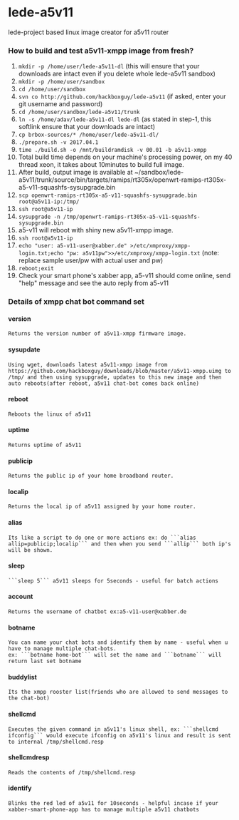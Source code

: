 # lede-a5v11
lede-project based linux image creator for a5v11 router

### How to build and test a5v11-xmpp image from fresh?
1. ```mkdir -p /home/user/lede-a5v11-dl``` (this will ensure that your downloads are intact even if you delete whole lede-a5v11 sandbox)
2. ```mkdir -p /home/user/sandbox```
3. ```cd /home/user/sandbox```
4. ```svn co http://github.com/hackboxguy/lede-a5v11```      (if asked, enter your git username and password)
5. ```cd /home/user/sandbox/lede-a5v11/trunk```
6. ```ln -s /home/adav/lede-a5v11-dl lede-dl```       (as stated in step-1, this softlink ensure that your downloads are intact)
8. ```cp brbox-sources/* /home/user/lede-a5v11-dl/```
7. ```./prepare.sh -v 2017.04.1```
8. ```time ./build.sh -o /mnt/buildramdisk -v 00.01 -b a5v11-xmpp```
9. Total build time depends on your machine's processing power, on my 40 thread xeon, it takes about 10minutes to build full image.
10. After build, output image is available at ~/sandbox/lede-a5v11/trunk/source/bin/targets/ramips/rt305x/openwrt-ramips-rt305x-a5-v11-squashfs-sysupgrade.bin
11. ```scp openwrt-ramips-rt305x-a5-v11-squashfs-sysupgrade.bin root@a5v11-ip:/tmp/```
12. ```ssh root@a5v11-ip```
13. ```sysupgrade -n /tmp/openwrt-ramips-rt305x-a5-v11-squashfs-sysupgrade.bin```
14. a5-v11 will reboot with shiny new a5v11-xmpp image.
15. ```ssh root@a5v11-ip```
16. ```echo "user: a5-v11-user@xabber.de" >/etc/xmproxy/xmpp-login.txt;echo "pw: a5v11pw">>/etc/xmproxy/xmpp-login.txt```	(note: replace sample user/pw with actual user and pw)
17. ```reboot;exit```
18. Check your smart phone's xabber app, a5-v11 should come online, send "help" message and see the auto reply from a5-v11

### Details of xmpp chat bot command set
#### version
	Returns the version number of a5v11-xmpp firmware image.
#### sysupdate
	Using wget, downloads latest a5v11-xmpp image from https://github.com/hackboxguy/downloads/blob/master/a5v11-xmpp.uimg to /tmp/ and then using sysupgrade, updates to this new image and then auto reboots(after reboot, a5v11 chat-bot comes back online)
#### reboot
	Reboots the linux of a5v11
#### uptime
	Returns uptime of a5v11
#### publicip
	Returns the public ip of your home broadband router.
#### localip
	Returns the local ip of a5v11 assigned by your home router.
#### alias
	Its like a script to do one or more actions ex: do ```alias allip=publicip;localip``` and then when you send ```allip``` both ip's will be shown.
#### sleep
	```sleep 5``` a5v11 sleeps for 5seconds - useful for batch actions
#### account
	Returns the username of chatbot ex:a5-v11-user@xabber.de 
#### botname
	You can name your chat bots and identify them by name - useful when u have to manage multiple chat-bots.
	ex: ```botname home-bot``` will set the name and ```botname``` will return last set botname
#### buddylist
	Its the xmpp rooster list(friends who are allowed to send messages to the chat-bot)
#### shellcmd
	Executes the given command in a5v11's linux shell, ex: ```shellcmd ifconfig``` would execute ifconfig on a5v11's linux and result is sent to internal /tmp/shellcmd.resp
#### shellcmdresp
	Reads the contents of /tmp/shellcmd.resp
#### identify
	Blinks the red led of a5v11 for 10seconds - helpful incase if your xabber-smart-phone-app has to manage multiple a5v11 chatbots



